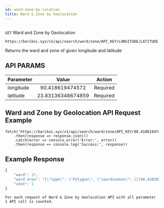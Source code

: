 ```yaml
---
id: ward-zone-by-location
title: Ward & Zone by Geolocation
---
```

##
```GET``` Ward and Zone by Geolocation

```
https://barikoi.xyz/v1/api/search/ward/zone/API_KEY/LONGITUDE/LATITUDE
```

Returns the ward and zone of given longitude and latitude

## API PARAMS

| Parameter     | Value             | Action        |
| ------------- |:-------------:    | ------------- | 
| longitude     | 90.418619474572   |  Required     | 
| latitude      | 23.83136348674859 |  Required     |

## Ward and Zone by Geolocation API Request Example

``` Js                                    
fetch('https://barikoi.xyz/v1/api/search/ward/zone/API_KEY/90.4186194745721/23.83136348674859')
    .then(response => response.json())
    .catch(error => console.error('Error:', error))
    .then(response => console.log('Success:', response))
```

## Example Response

``` js
{
    "ward": 17,
    "ward area": "{\"type\": \"Polygon\", \"coordinates\": [[[90.428585, 23.837662], [90.422308, 23.838084], [90.421139, 23.837838], [90.419894, 23.837839], [90.418779, 23.837799], [90.418382, 23.838211], [90.418076, 23.837603], [90.417455, 23.837457], [90.416189, 23.836404], [90.415477, 23.835932], [90.41494, 23.835579], [90.414735, 23.835468], [90.414426, 23.835465], [90.414096, 23.83538], [90.413922, 23.835224], [90.413473, 23.834364], [90.413044, 23.833417], [90.413162, 23.831396], [90.413269, 23.829541], [90.412867, 23.828451], [90.41254, 23.827401], [90.412521, 23.826459], [90.412516, 23.825512], [90.412732, 23.825148], [90.41302, 23.824927], [90.413259, 23.82474], [90.413471, 23.824577], [90.413672, 23.824296], [90.414747, 23.82354], [90.415958, 23.823432], [90.416361, 23.82318], [90.415863, 23.822747], [90.415604, 23.822316], [90.415231, 23.822404], [90.415592, 23.8219], [90.416668, 23.820352], [90.416279, 23.816473], [90.416, 23.813773], [90.415765, 23.811372], [90.415742, 23.811099], [90.41629, 23.811121], [90.416729, 23.811045], [90.417073, 23.810843], [90.417436, 23.811036], [90.417733, 23.811218], [90.417987, 23.811399], [90.418332, 23.811558], [90.419001, 23.811996], [90.419429, 23.812046], [90.419683, 23.812016], [90.41989, 23.81197], [90.420155, 23.811998], [90.420576, 23.811999], [90.421123, 23.812159], [90.421209, 23.811722], [90.421281, 23.811116], [90.4213, 23.810687], [90.421359, 23.809234], [90.421339, 23.808702], [90.421484, 23.808088], [90.42161, 23.808052], [90.422126, 23.807712], [90.422342, 23.807566], [90.42281, 23.80735], [90.423338, 23.807207], [90.423652, 23.807304], [90.423942, 23.807327], [90.424277, 23.807302], [90.42459, 23.807275], [90.424903, 23.807223], [90.42521, 23.807194], [90.425483, 23.807207], [90.425571, 23.807118], [90.425608, 23.807062], [90.425652, 23.806993], [90.425797, 23.80692], [90.426214, 23.807155], [90.426494, 23.807355], [90.426635, 23.80745], [90.427147, 23.807592], [90.427739, 23.807683], [90.428327, 23.807797], [90.428657, 23.807969], [90.428924, 23.808188], [90.429202, 23.808316], [90.429529, 23.808404], [90.43014, 23.808581], [90.430806, 23.809003], [90.430744, 23.810556], [90.430714, 23.81143], [90.431034, 23.811678], [90.431334, 23.811911], [90.43159, 23.812109], [90.432149, 23.812404], [90.432424, 23.812553], [90.432513, 23.812599], [90.432733, 23.812691], [90.433303, 23.812927], [90.434491, 23.813397], [90.434698, 23.813565], [90.434881, 23.813744], [90.435119, 23.814009], [90.435313, 23.814222], [90.435577, 23.814478], [90.435891, 23.814588], [90.436298, 23.814657], [90.436857, 23.814902], [90.437086, 23.815014], [90.437246, 23.815133], [90.437452, 23.81517], [90.437637, 23.815194], [90.437928, 23.815173], [90.438344, 23.815096], [90.438573, 23.814949], [90.438718, 23.814857], [90.439129, 23.814811], [90.439388, 23.81485], [90.439619, 23.814885], [90.439736, 23.81493], [90.439893, 23.81507], [90.440354, 23.81486], [90.440816, 23.814738], [90.441581, 23.814527], [90.442273, 23.814819], [90.443208, 23.815098], [90.444207, 23.815532], [90.444748, 23.815805], [90.445206, 23.815965], [90.447084, 23.816129], [90.44897, 23.816257], [90.452639, 23.816536], [90.452349, 23.819662], [90.451984, 23.823647], [90.451223, 23.831577], [90.445139, 23.830144], [90.441577, 23.832284], [90.439003, 23.833874], [90.438037, 23.833579], [90.437372, 23.834885], [90.436406, 23.834835], [90.436224, 23.835944], [90.435956, 23.83671], [90.436074, 23.837181], [90.434915, 23.837564], [90.43264, 23.837407], [90.4319, 23.837593], [90.428585, 23.837662]]]}",
    "zone": 1
}
```
```For each request of Ward & Zone by Geolocation API with all parameter 1 API call is counted.```
